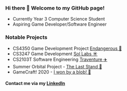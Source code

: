 ### Hi there 👋 Welcome to my GitHub page!

* Currently Year 3 Computer Science Student
* Aspiring Game Developer/Software Engineer

### Notable Projects

* CS4350 Game Development Project [Endangerous 🌵](https://uvents.nus.edu.sg/event/19th-steps/module/CS4350/project/3)
* CS3247 Game Development [Sol Labs ☀️](https://uvents.nus.edu.sg/event/18th-steps/module/CS3247/project/6)
* CS2103T Software Engineering [Traventure ✈️](https://github.com/Robinho98/Traventure)
* Summer Orbital Project - [The Last Stand 🏹](https://play.unity.com/mg/other/the-last-stand-1)
* GameCraft! 2020 - [I won by a blob! 🥕](https://llhy.itch.io/iwonbyablob)

#### Contact me via my [LinkedIn](https://www.linkedin.com/in/robin-ho-362485189/)

<!--
**Robinho98/Robinho98** is a ✨ _special_ ✨ repository because its `README.md` (this file) appears on your GitHub profile.

Here are some ideas to get you started:

- 🔭 I’m currently working on ...
- 🌱 I’m currently learning ...
- 👯 I’m looking to collaborate on ...
- 🤔 I’m looking for help with ...
- 💬 Ask me about ...
- 📫 How to reach me: ...
- 😄 Pronouns: ...
- ⚡ Fun fact: ...
-->
